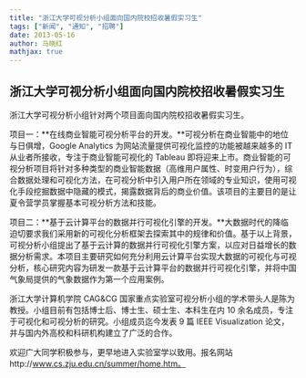 ```yaml
---
title: "浙江大学可视分析小组面向国内院校招收暑假实习生"
tags: ["新闻", "通知", "招聘"]
date: 2013-05-16
author: 马晓红
mathjax: true
---
```


## 浙江大学可视分析小组面向国内院校招收暑假实习生

浙江大学可视分析小组针对两个项目面向国内院校招收暑假实习生。

项目一：**在线商业智能可视分析平台的开发。**可视分析在商业智能中的地位与日俱增，Google Analytics 为网站流量提供可视化监控的功能被越来越多的 IT 从业者所接收，专注于商业智能可视化的 Tableau 即将迎来上市。商业智能的可视分析项目将针对多种类型的商业智能数据（高维用户属性、时变用户行为），综合数据处理和可视化方法，在可视分析中引入用户所在领域的专业知识，使用可视化手段挖掘数据中隐藏的模式，揭露数据背后的商业价值。该项目的主要目的是让夏令营学员掌握基本可视分析方法和技能。

项目二：**基于云计算平台的数据并行可视化引擎的开发。**大数据时代的降临迫切要求我们采用新的可视化分析框架去探索其中的规律和价值。基于以上背景，可视分析小组提出了基于云计算的数据并行可视化引擎方案，以应对日益增长的数据分析需求。本项目主要研究如何充分利用云计算平台实现大数据的可视化与可视分析，核心研究内容为研发一款基于云计算平台的数据并行可视化引擎，并将中国气象局提供的气象数据作为第一个应用案例。

浙江大学计算机学院 CAG&CG 国家重点实验室可视分析小组的学术带头人是陈为教授。小组目前有包括博士后、博士生、硕士生、本科生在内 10 余名成员，专注于可视化和可视分析的研究。小组成员迄今发表 9 篇 IEEE Visualization 论文，并与国内外高校和科研机构建立了广泛的合作。

欢迎广大同学积极参与，更早地进入实验室学以致用。报名网站http://www.cs.zju.edu.cn/summer/home.htm。
